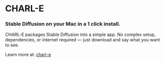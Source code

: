# CHARL-E
### Stable Diffusion on your Mac in a 1 click install.

CHARL-E packages Stable Diffusion into a simple app. No complex setup, dependencies, or internet required — just download and say what you want to see.

Learn more at:
[charl-e](https://www.charl-e.com)
